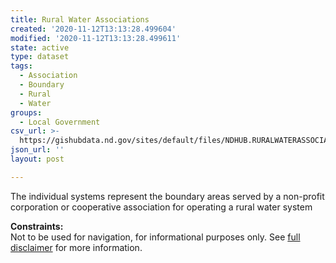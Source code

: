 ```yaml
---
title: Rural Water Associations
created: '2020-11-12T13:13:28.499604'
modified: '2020-11-12T13:13:28.499611'
state: active
type: dataset
tags:
  - Association
  - Boundary
  - Rural
  - Water
groups:
  - Local Government
csv_url: >-
  https://gishubdata.nd.gov/sites/default/files/NDHUB.RURALWATERASSOCIATIONS_0.csv
json_url: ''
layout: post

---
```

<p>The individual systems represent the boundary areas served by a non-profit corporation or cooperative association for operating a rural water system</p>
<p><strong>Constraints:</strong><br />
Not to be used for navigation, for informational purposes only. See <a href="/north-dakota-disclaimer">full disclaimer</a> for more information.</p>


